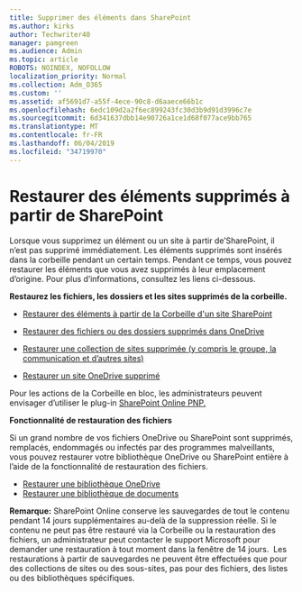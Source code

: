 ```yaml
---
title: Supprimer des éléments dans SharePoint
ms.author: kirks
author: Techwriter40
manager: pamgreen
ms.audience: Admin
ms.topic: article
ROBOTS: NOINDEX, NOFOLLOW
localization_priority: Normal
ms.collection: Adm_O365
ms.custom: ''
ms.assetid: af5691d7-a55f-4ece-90c8-d6aaece66b1c
ms.openlocfilehash: 6edc109d2a2f6ec899243fc30d3b9d91d3996c7e
ms.sourcegitcommit: 6d341637dbb14e90726a1ce1d68f077ace9bb765
ms.translationtype: MT
ms.contentlocale: fr-FR
ms.lasthandoff: 06/04/2019
ms.locfileid: "34719970"
---
```

# <a name="restore-items-deleted-from-sharepoint"></a>Restaurer des éléments supprimés à partir de SharePoint

Lorsque vous supprimez un élément ou un site à partir de&rsquo;SharePoint, il n’est pas supprimé immédiatement. Les éléments supprimés sont insérés dans la corbeille pendant un certain temps. Pendant ce temps, vous pouvez restaurer les éléments que vous avez supprimés à leur emplacement d’origine. Pour plus d’informations, consultez les liens ci-dessous.</p> <p><strong>Restaurez les fichiers, les dossiers et les sites supprimés de la corbeille.</strong></p> <ul> <li style="font-weight: 400;"><a href="https://support.office.com/en-us/article/restore-deleted-items-from-the-site-collection-recycle-bin-5fa924ee-16d7-487b-9a0a-021b9062d14b?ui=en-US&amp;rs=en-US&amp;ad=US">Restaurer des éléments à partir de la Corbeille d'un site SharePoint</a></li> </ul> <ul> <li style="font-weight: 400;"><a href="https://support.office.com/en-us/article/Restore-deleted-files-or-folders-in-OneDrive-949ada80-0026-4db3-a953-c99083e6a84f">Restaurer des fichiers ou des dossiers supprimés dans OneDrive</a></li> </ul> <ul> <li style="font-weight: 400;"><a href="https://docs.microsoft.com/sharepoint/restore-deleted-site-collection">Restaurer une collection de sites supprimée (y compris le groupe, la communication et d’autres sites)</a></li> </ul> <ul> <li style="font-weight: 400;"><a href="https://docs.microsoft.com/en-us/onedrive/restore-deleted-onedrive">Restaurer un site OneDrive supprimé</a></li> </ul> <p>Pour les actions de la Corbeille en bloc, les administrateurs peuvent envisager d’utiliser le plug-in <a href="https://docs.microsoft.com/en-us/powershell/sharepoint/sharepoint-pnp/sharepoint-pnp-cmdlets?view=sharepoint-ps">SharePoint Online PNP.</a></p> <p><strong>Fonctionnalité de restauration des fichiers</strong></p> <p>Si un grand nombre de vos fichiers OneDrive ou SharePoint sont supprimés, remplacés, endommagés ou infectés par des programmes malveillants, vous pouvez restaurer votre bibliothèque OneDrive ou SharePoint entière&nbsp;à l’aide de la fonctionnalité de restauration des fichiers.</p> <ul> <li><a href="https://support.office.com/en-us/article/restore-your-onedrive-fa231298-759d-41cf-bcd0-25ac53eb8a15">Restaurer une bibliothèque OneDrive</a></li> <li><a href="https://support.office.com/en-us/article/restore-a-document-library-317791c3-8bd0-4dfd-8254-3ca90883d39a?ui=en-US&amp;rs=en-US&amp;ad=US">Restaurer une bibliothèque de documents</a></li> </ul> <p><strong>Remarque:</strong> SharePoint Online conserve les sauvegardes de tout le contenu pendant 14 jours supplémentaires au-delà de la suppression réelle. Si le contenu ne peut pas être restauré via la Corbeille ou la restauration des fichiers, un administrateur peut contacter le support Microsoft pour demander une restauration à tout moment dans la fenêtre de 14 jours. &nbsp;Les restaurations à partir de sauvegardes ne peuvent être effectuées que pour des collections de sites ou des sous-sites, pas pour des fichiers, des listes ou des bibliothèques spécifiques.</p>
